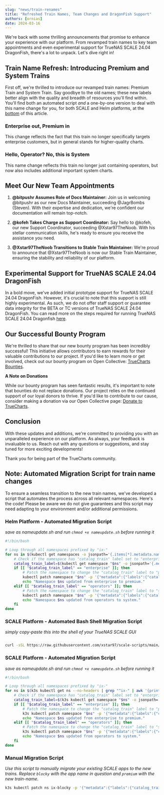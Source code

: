 ```yaml
---
slug: "news/train-renames"
title: "Refreshed Train Names, Team Changes and DragonFish Support"
authors: [ornias]
date: 2024-03-16
---
```


We're back with some thrilling announcements that promise to enhance your experience with our platform. From revamped train names to key team appointments and even experimental support for TrueNAS SCALE 24.04 DragonFish, there's a lot to unpack. Let's dive right in!

## Train Name Refresh: Introducing Premium and System Trains

First off, we're thrilled to introduce our revamped train names: Premium Train and System Train. Say goodbye to the old names; these new labels better align with the quality and breadth of resources you'll find within.
You'll find both an automated script _and_ a one-by-one version to deal with this name change for you, for both SCALE and Helm platforms, at the [bottom](#note-automated-migration-script-for-train-name-changes) of this article.

### Enterprise out, Premium in

This change reflects the fact that this train no longer specifically targets enterprise customers, but in general stands for higher-quality charts.

### Hello, Operator? No, this is System

This name change reflects this train no longer just containing operators, but now also includes additional important system charts.

## Meet Our New Team Appointments

1. **@bitpushr Assumes Role of Docs Maintainer:**
   Join us in welcoming @bitpushr as our new Docs Maintainer, succeeding @JagrBombs (Steven). With their expertise and dedication, we're confident our documentation will remain top-notch.

2. **@kofeh Takes Charge as Support Coordinator:**
   Say hello to @kofeh, our new Support Coordinator, succeeding @Xstar97TheNoob. With his stellar communication skills, he's ready to ensure you receive the assistance you need.

3. **@Xstar97TheNoob Transitions to Stable Train Maintainer:**
   We're proud to announce that @Xstar97TheNoob is now our Stable Train Maintainer, ensuring the stability and reliability of our platform.

## Experimental Support for TrueNAS SCALE 24.04 DragonFish

In a bold move, we've added initial prototype support for TrueNAS SCALE 24.04 DragonFish. However, it's crucial to note that this support is still highly experimental. As such, we do not offer staff support or guarantee data integrity for the BETA or TC versions of TrueNAS SCALE 24.04 DragonFish.
You can read more on the steps required for running TrueNAS SCALE 24.04 Dragonfish [here](/platforms/scale/guides/dragonfish-storage).

## Our Successful Bounty Program

We're thrilled to share that our new bounty program has been incredibly successful! This initiative allows contributors to earn rewards for their valuable contributions to our project. If you'd like to learn more or get involved, check out our bounty program on Open Collective: [TrueCharts Bounties](https://opencollective.com/truecharts-bounties).

**A Note on Donations**

While our bounty program has seen fantastic results, it's important to note that bounties do not replace donations. Our project relies on the continued support of our loyal donors to thrive. If you'd like to contribute to our cause, consider making a donation via our Open Collective page: [Donate to TrueCharts](https://opencollective.com/truecharts).

## Conclusion

With these updates and additions, we're committed to providing you with an unparalleled experience on our platform. As always, your feedback is invaluable to us. Reach out with any questions or suggestions, and stay tuned for more exciting developments!

Thank you for being part of the TrueCharts community.

## Note: Automated Migration Script for train name changes

To ensure a seamless transition to the new train names, we've developed a script that automates the process across all relevant namespaces. Here's the code!
Please be aware we do not give guarantees and this script may need adapting to your environment and/or additional permissions.

### Helm Platform - Automated Migration Script

_save as nameupdate.sh and run `chmod +x nameupdate.sh` before running it_

```bash
#!/bin/bash

# Loop through all namespaces prefixed by "ix-"
for ns in $(kubectl get namespaces -o jsonpath='{.items[*].metadata.name}' | grep '^ix-'); do
    # Check if the namespace has "catalog_train" label set to "enterprise" or "operators"
    catalog_train_label=$(kubectl get namespace "$ns" -o jsonpath='{.metadata.labels.catalog_train}')
    if [[ "$catalog_train_label" == "enterprise" ]]; then
        # Patch the namespace to change the "catalog_train" label to "premium"
        kubectl patch namespace "$ns" -p '{"metadata":{"labels":{"catalog_train":"premium"}}}'
        echo "Namespace $ns updated from enterprise to premium."
    elif [[ "$catalog_train_label" == "operators" ]]; then
        # Patch the namespace to change the "catalog_train" label to "system"
        kubectl patch namespace "$ns" -p '{"metadata":{"labels":{"catalog_train":"system"}}}'
        echo "Namespace $ns updated from operators to system."
    fi
done

```

### SCALE Platform - Automated Bash Shell Migration Script

_simply copy-paste this into the shell of your TrueNAS SCALE GUI_

```bash

curl -sSL https://raw.githubusercontent.com/xstar97/scale-scripts/main/scripts/patchTCTrains.sh | bash --

```

### SCALE Platform - Automated Migration Script

_save as nameupdate.sh and run `chmod +x nameupdate.sh` before running it_

```bash
#!/bin/bash

# Loop through all namespaces prefixed by "ix-"
for ns in $(k3s kubectl get ns --no-headers | grep "^ix-" | awk '{print $1}' ORS=' '); do
    # Check if the namespace has "catalog_train" label set to "enterprise" or "operators"
    catalog_train_label=$(k3s kubectl get namespace "$ns" -o jsonpath='{.metadata.labels.catalog_train}')
    if [[ "$catalog_train_label" == "enterprise" ]]; then
        # Patch the namespace to change the "catalog_train" label to "premium"
        k3s kubectl patch namespace "$ns" -p '{"metadata":{"labels":{"catalog_train":"premium"}}}'
        echo "Namespace $ns updated from enterprise to premium."
    elif [[ "$catalog_train_label" == "operators" ]]; then
        # Patch the namespace to change the "catalog_train" label to "system"
        k3s kubectl patch namespace "$ns" -p '{"metadata":{"labels":{"catalog_train":"system"}}}'
        echo "Namespace $ns updated from operators to system."
    fi
done

```

### Manual Migration Script

_Use this script to manually migrate your existing SCALE apps to the new trains. Replace `blocky` with the app name in question and `premium` with the new train-name_.

```bash
k3s kubectl patch ns ix-blocky -p '{"metadata":{"labels":{"catalog_train":"premium"}}}'
```
